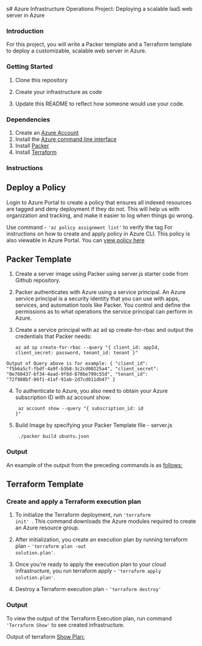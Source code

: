 s# Azure Infrastructure Operations Project: Deploying a scalable IaaS web server in Azure

### Introduction
For this project, you will write a Packer template and a Terraform template to deploy a customizable, scalable web server in Azure.

### Getting Started
1. Clone this repository

2. Create your infrastructure as code

3. Update this README to reflect how someone would use your code.

### Dependencies
1. Create an [Azure Account](https://portal.azure.com) 
2. Install the [Azure command line interface](https://docs.microsoft.com/en-us/cli/azure/install-azure-cli?view=azure-cli-latest)
3. Install [Packer](https://www.packer.io/downloads)
4. Install [Terraform](https://www.terraform.io/downloads.html)

### Instructions
## Deploy a Policy
Login to Azure Portal to create a policy that ensures all indexed resources are tagged and deny deployment if they do not. This will help us with organization and tracking, and make it easier to log when things go wrong.

Use command - <code>'az policy assignment list'</code> to verify the tag For instructions on how to create and apply policy in Azure CLI.  This policy is also viewable in Azure Portal. You can [view policy here](https://github.com/kojof/udacity-azure-devops-web-server-deploy/blob/develop/Azure%20Tagging%20Policy.png)

## Packer Template
1. Create a server image using Packer using server.js starter code from Github repository. 

2. Packer authenticates with Azure using a service principal. An Azure service principal is a security identity that you can use with apps, services, and automation tools like Packer. You control and define the permissions as to what operations the service principal can perform in Azure.

3. Create a service principal with az ad sp create-for-rbac and output the credentials that Packer needs:

    <code>az ad sp create-for-rbac --query "{ client_id: appId, client_secret: password, tenant_id: tenant }"</code>

 <code>Output of Query above is for example:
{
    "client_id": "f5b6a5cf-fbdf-4a9f-b3b8-3c2cd00225a4",
    "client_secret": "0e760437-bf34-4aad-9f8d-870be799c55d",
    "tenant_id": "72f988bf-86f1-41af-91ab-2d7cd011db47"
} </code>

4. To authenticate to Azure, you also need to obtain your Azure subscription ID with az account show:

    <code> az account show --query "{ subscription_id: id }"</code>

5. Build Image by specifying your Packer Template file - server.js

   <code> ./packer build ubuntu.json</code>


### Output
An example of the output from the preceding commands is as [follows:](https://github.com/kojof/udacity-azure-devops-web-server-deploy/blob/develop/Packer%20Template%20Output.png)



## Terraform Template
### Create and apply a Terraform execution plan

1. To initialize the Terraform deployment, run  <code>'terraform init' </code>. This command downloads the Azure modules required to create an Azure resource group.

2. After initialization, you create an execution plan by running terraform plan -  <code>'terraform plan -out solution.plan'</code>.

3. Once you're ready to apply the execution plan to your cloud infrastructure, you run terraform apply -  <code>'terraform apply solution.plan'</code>. 

4. Destroy a Terraform execution plan -  <code>'terraform destroy' </code>

### Output
To view the output of the Terraform Execution plan, run command  <code>'Terraform Show'</code> to see created infrastructure.

Output of terraform [Show Plan:](https://github.com/kojof/udacity-azure-devops-web-server-deploy/blob/develop/Terraform%20Show%20Plan%20Output.png)

